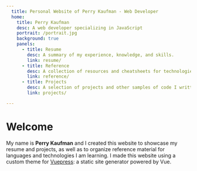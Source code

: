 ```yaml
---
  title: Personal Website of Perry Kaufman - Web Developer
  home:
    title: Perry Kaufman
    desc: A web developer specializing in JavaScript
    portrait: /portrait.jpg
    background: true
    panels:
      - title: Resume
        desc: A summary of my experience, knowledge, and skills.
        link: resume/
      - title: Reference
        desc: A collection of resources and cheatsheets for technologies I am learning.
        link: reference/
      - title: Projects
        desc: A selection of projects and other samples of code I written.
        link: projects/

---
```


# Welcome

My name is **Perry Kaufman** and I created this website to showcase my resume and projects, as well as to organize reference material for languages and technologies I am learning. I made this website using a custom theme for [Vuepress](https://vuepress.vuejs.org/): a static site generator powered by Vue.
